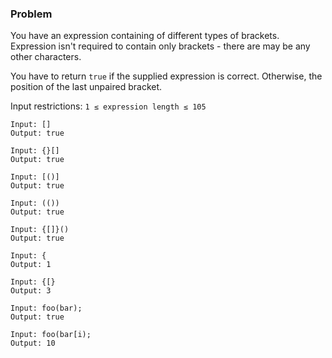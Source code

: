 ### Problem 
You have an expression containing of different types of brackets. Expression isn't required to contain only brackets - there are may be any other characters.

You have to return `true` if the supplied expression is correct. 
Otherwise, the position of the last unpaired bracket.

Input restrictions: `1 ≤ expression length ≤ 105`

```
Input: []
Output: true

Input: {}[]
Output: true

Input: [()]
Output: true

Input: (())
Output: true

Input: {[]}()
Output: true

Input: {
Output: 1

Input: {[}
Output: 3

Input: foo(bar);
Output: true

Input: foo(bar[i);
Output: 10
```
